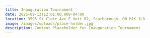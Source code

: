 ```yaml
---
title: Inauguration Tournament
date: 2025-09-13T12:01:00.000-04:00
location: 3595 St Clair Ave E Unit B2, Scarborough, ON M1K 1L8
image: /images/uploads/place-holder.jpg
description: Content Placeholder for Inauguration Tournament
---
```

